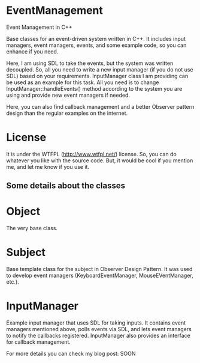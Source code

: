 # EventManagement
Event Management in C++

Base classes for an event-driven system written in C++. It includes input managers, event managers, events, and some example
code, so you can enhance if you need.

Here, I am using SDL to take the events, but the system was written decoupled. So, all you need to write a new input manager
(if you do not use SDL) based on your requirements. InputManager class I am providing can be used as an example for this task.
All you need is to change InputManager::handleEvents() method according to the system you are using and provide new event
managers if needed.

Here, you can also find callback management and a better Observer pattern design than the regular examples on the internet.

# License
It is under the WTFPL (http://www.wtfpl.net/) license. So, you can do whatever you like with the source code. But, it would
be cool if you mention me, and let me know if you use it. 

## Some details about the classes

# Object

The very base class.

# Subject

Base template class for the subject in Observer Design Pattern. It was used to develop event managers (KeyboardEventManager,
MouseEVentManager, etc.).

# InputManager

Example input manager that uses SDL for taking inputs. It contains event managers mentioned above, polls events via SDL, and
lets event managers to notify the callbacks registered. InputManager also provides an interface for callback management.

For more details you can check my blog post: SOON
